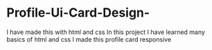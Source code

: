 # Profile-Ui-Card-Design-
I have made this with html and css 
In this project I have learned many basics of html and css 
I made this profile card responsive 
